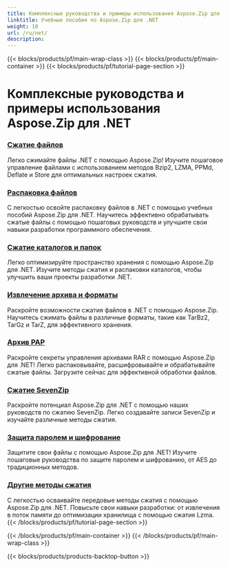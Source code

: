 ```yaml
---
title: Комплексные руководства и примеры использования Aspose.Zip для .NET
linktitle: Учебные пособия по Aspose.Zip для .NET
weight: 10
url: /ru/net/
description:
---
```


{{< blocks/products/pf/main-wrap-class >}}
{{< blocks/products/pf/main-container >}}
{{< blocks/products/pf/tutorial-page-section >}}

# Комплексные руководства и примеры использования Aspose.Zip для .NET


### [Сжатие файлов](./file-compression/)
Легко сжимайте файлы .NET с помощью Aspose.Zip! Изучите пошаговое управление файлами с использованием методов Bzip2, LZMA, PPMd, Deflate и Store для оптимальных настроек сжатия.
### [Распаковка файлов](./file-decompression/)
С легкостью освойте распаковку файлов в .NET с помощью учебных пособий Aspose.Zip для .NET. Научитесь эффективно обрабатывать сжатые файлы с помощью пошаговых руководств и улучшите свои навыки разработки программного обеспечения.
### [Сжатие каталогов и папок](./directory-and-folder-compression/)
Легко оптимизируйте пространство хранения с помощью Aspose.Zip для .NET. Изучите методы сжатия и распаковки каталогов, чтобы улучшить ваши проекты разработки .NET.
### [Извлечение архива и форматы](./archive-extraction-and-formats/)
Раскройте возможности сжатия файлов в .NET с помощью Aspose.Zip. Научитесь сжимать файлы в различные форматы, такие как TarBz2, TarGz и TarZ, для эффективного хранения.
### [Архив РАР](./rar-archive/)
Раскройте секреты управления архивами RAR с помощью Aspose.Zip для .NET! Легко распаковывайте, расшифровывайте и обрабатывайте сжатые файлы. Загрузите сейчас для эффективной обработки файлов.
### [Сжатие SevenZip](./sevenzip-compression/)
Раскройте потенциал Aspose.Zip для .NET с помощью наших руководств по сжатию SevenZip. Легко создавайте записи SevenZip и изучайте различные методы сжатия.
### [Защита паролем и шифрование](./password-protection-and-encryption/)
Защитите свои файлы с помощью Aspose.Zip для .NET! Изучите пошаговые руководства по защите паролем и шифрованию, от AES до традиционных методов. 
### [Другие методы сжатия](./other-compression-techniques/)
С легкостью осваивайте передовые методы сжатия с помощью Aspose.Zip для .NET. Повысьте свои навыки разработки: от извлечения в поток памяти до оптимизации хранилища с помощью сжатия Lzma.
{{< /blocks/products/pf/tutorial-page-section >}}

{{< /blocks/products/pf/main-container >}}
{{< /blocks/products/pf/main-wrap-class >}}

{{< blocks/products/products-backtop-button >}}
